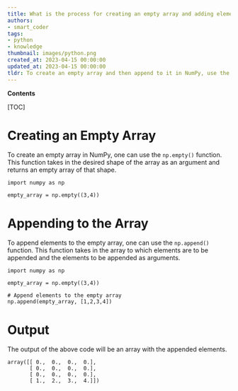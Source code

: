 ```yaml
---
title: What is the process for creating an empty array and adding elements to it using numpy?
authors:
- smart_coder
tags:
- python
- knowledge
thumbnail: images/python.png
created_at: 2023-04-15 00:00:00
updated_at: 2023-04-15 00:00:00
tldr: To create an empty array and then append to it in NumPy, use the np.append() function.
---
```


**Contents**

[TOC]

# Creating an Empty Array

To create an empty array in NumPy, one can use the `np.empty()` function. This function takes in the desired shape of the array as an argument and returns an empty array of that shape.

```
import numpy as np

empty_array = np.empty((3,4))
```

# Appending to the Array

To append elements to the empty array, one can use the `np.append()` function. This function takes in the array to which elements are to be appended and the elements to be appended as arguments.

```
import numpy as np

empty_array = np.empty((3,4))

# Append elements to the empty array
np.append(empty_array, [1,2,3,4])
```

# Output

The output of the above code will be an array with the appended elements.

```
array([[ 0.,  0.,  0.,  0.],
       [ 0.,  0.,  0.,  0.],
       [ 0.,  0.,  0.,  0.],
       [ 1.,  2.,  3.,  4.]])
```
